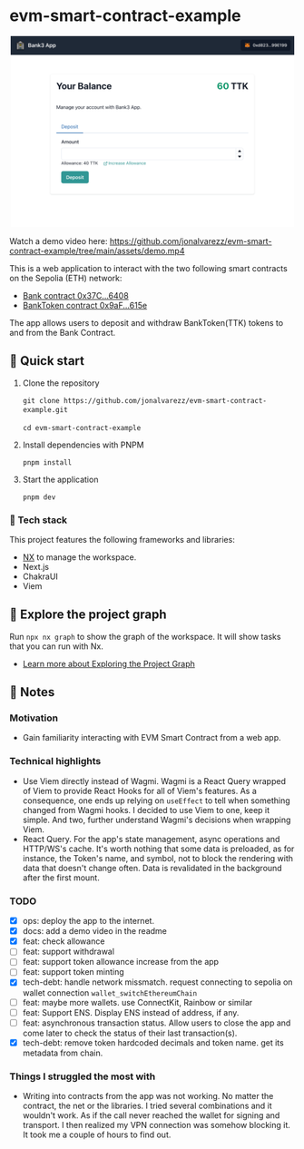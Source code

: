 # evm-smart-contract-example

<p align="center"><img src="https://raw.githubusercontent.com/jonalvarezz/evm-smart-contract-example/main/assets/screenshot.png?token=GHSAT0AAAAAABUAWENUMNSMA6WBPA7YTTW2ZRP4BYQ" width="500"></p>

Watch a demo video here: https://github.com/jonalvarezz/evm-smart-contract-example/tree/main/assets/demo.mp4

This is a web application to interact with the two following smart contracts on the Sepolia (ETH) network:

- [Bank contract 0x37C...6408](https://sepolia.etherscan.io/address/0x37C3E0343b0c5E23913eB3f4c346FAF336bf6408)
- [BankToken contract 0x9aF...615e](https://sepolia.etherscan.io/address/0x9aF18838611950953823154a04a14d2A34eE615e)

The app allows users to deposit and withdraw BankToken(TTK) tokens to and from the Bank Contract.

## 🚀 Quick start

1. Clone the repository

   ```
   git clone https://github.com/jonalvarezz/evm-smart-contract-example.git

   cd evm-smart-contract-example
   ```

2. Install dependencies with PNPM

   ```
   pnpm install
   ```

3. Start the application

   ```
   pnpm dev
   ```

### 🤖 Tech stack

This project features the following frameworks and libraries:

- [NX](https://nx.dev) to manage the workspace.
- Next.js
- ChakraUI
- Viem

## 🐉 Explore the project graph

Run `npx nx graph` to show the graph of the workspace.
It will show tasks that you can run with Nx.

- [Learn more about Exploring the Project Graph](https://nx.dev/core-features/explore-graph)

## 📝 Notes

### Motivation

- Gain familiarity interacting with EVM Smart Contract from a web app.

### Technical highlights

- Use Viem directly instead of Wagmi. Wagmi is a React Query wrapped of Viem to provide React Hooks for all of Viem's features. As a consequence, one ends up relying on `useEffect` to tell when something changed from Wagmi hooks. I decided to use Viem to one, keep it simple. And two, further understand Wagmi's decisions when wrapping Viem.
- React Query. For the app's state management, async operations and HTTP/WS's cache. It's worth nothing that some data is preloaded, as for instance, the Token's name, and symbol, not to block the rendering with data that doesn't change often. Data is revalidated in the background after the first mount.

### TODO

- [x] ops: deploy the app to the internet.
- [x] docs: add a demo video in the readme
- [x] feat: check allowance
- [ ] feat: support withdrawal
- [ ] feat: support token allowance increase from the app
- [ ] feat: support token minting
- [x] tech-debt: handle network missmatch. request connecting to sepolia on wallet connection `wallet_switchEthereumChain`
- [ ] feat: maybe more wallets. use ConnectKit, Rainbow or similar
- [ ] feat: Support ENS. Display ENS instead of address, if any.
- [ ] feat: asynchronous transaction status. Allow users to close the app and come later to check the status of their last transaction(s).
- [x] tech-debt: remove token hardcoded decimals and token name. get its metadata from chain.

### Things I struggled the most with

- Writing into contracts from the app was not working. No matter the contract, the net or the libraries. I tried several combinations and it wouldn't work. As if the call never reached the wallet for signing and transport. I then realized my VPN connection was somehow blocking it. It took me a couple of hours to find out.
